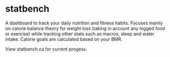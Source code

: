 # statbench
A dashboard to track your daily nutrition and fitness habits. Focuses mainly on calorie balance theory for weight loss (taking in account any logged food or exercise) while tracking other stats such as macros, sleep and water intake. Calorie goals are calculated based on your BMR.

View statbench.ca for current progess.
